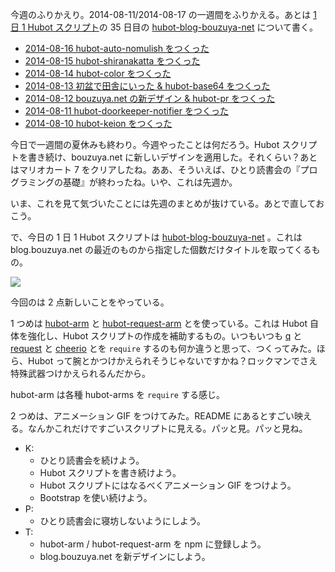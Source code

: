 今週のふりかえり。2014-08-11/2014-08-17 の一週間をふりかえる。あとは [1 日 1 Hubot スクリプト][hubot-script-per-day]の 35 日目の [hubot-blog-bouzuya-net][gh:bouzuya/hubot-blog-bouzuya-net] について書く。

- [2014-08-16 hubot-auto-nomulish をつくった][2014-08-16]
- [2014-08-15 hubot-shiranakatta をつくった][2014-08-15]
- [2014-08-14 hubot-color をつくった][2014-08-14]
- [2014-08-13 初盆で田舎にいった & hubot-base64 をつくった][2014-08-13]
- [2014-08-12 bouzuya.net の新デザイン & hubot-pr をつくった][2014-08-12]
- [2014-08-11 hubot-doorkeeper-notifier をつくった][2014-08-11]
- [2014-08-10 hubot-keion をつくった][2014-08-10]

今日で一週間の夏休みも終わり。今週やったことは何だろう。Hubot スクリプトを書き続け、bouzuya.net に新しいデザインを適用した。それくらい？あとはマリオカート 7 をクリアしたね。ああ、そういえば、ひとり読書会の『プログラミングの基礎』が終わったね。いや、これは先週か。

いま、これを見て気づいたことには先週のまとめが抜けている。あとで直しておこう。

で、今日の 1 日 1 Hubot スクリプトは [hubot-blog-bouzuya-net][gh:bouzuya/hubot-blog-bouzuya-net] 。これは blog.bouzuya.net の最近のものから指定した個数だけタイトルを取ってくるもの。

![](http://img.f.hatena.ne.jp/images/fotolife/b/bouzuya/20140817/20140817170105.gif)

今回のは 2 点新しいことをやっている。

1 つめは [hubot-arm][gh:bouzuya/hubot-arm] と [hubot-request-arm][gh:bouzuya/hubot-request-arm] とを使っている。これは Hubot 自体を強化し、Hubot スクリプトの作成を補助するもの。いつもいつも [q][gh:kriskowal/q] と [request][gh:mikeal/request] と [cheerio][gh:cheeriojs/cheerio] とを `require` するのも何か違うと思って、つくってみた。ほら、Hubot って腕とかつけかえられそうじゃないですかね？ロックマンでさえ特殊武器つけかえられるんだから。

hubot-arm は各種 hubot-arms を `require` する感じ。

2 つめは、アニメーション GIF をつけてみた。README にあるとすごい映える。なんかこれだけですごいスクリプトに見える。パッと見。パッと見ね。

- K:
  - ひとり読書会を続けよう。
  - Hubot スクリプトを書き続けよう。
  - Hubot スクリプトにはなるべくアニメーション GIF をつけよう。
  - Bootstrap を使い続けよう。
- P:
  - ひとり読書会に寝坊しないようにしよう。
- T:
  - hubot-arm / hubot-request-arm を npm に登録しよう。
  - blog.bouzuya.net を新デザインにしよう。

[2014-08-16]: http://blog.bouzuya.net/2014/08/16/
[2014-08-15]: http://blog.bouzuya.net/2014/08/15/
[2014-08-14]: http://blog.bouzuya.net/2014/08/14/
[2014-08-13]: http://blog.bouzuya.net/2014/08/13/
[2014-08-12]: http://blog.bouzuya.net/2014/08/12/
[2014-08-11]: http://blog.bouzuya.net/2014/08/11/
[2014-08-10]: http://blog.bouzuya.net/2014/08/10/
[gh:bouzuya/hubot-blog-bouzuya-net]: https://github.com/bouzuya/hubot-blog-bouzuya-net
[gh:bouzuya/hubot-arm]: https://github.com/bouzuya/hubot-arm
[gh:bouzuya/hubot-request-arm]: https://github.com/bouzuya/hubot-request-arm
[gh:kriskowal/q]: https://github.com/kriskowal/q
[gh:mikeal/request]: https://github.com/mikeal/request
[gh:cheeriojs/cheerio]: https://github.com/cheeriojs/cheerio
[hubot-script-per-day]: http://blog.bouzuya.net/posts?tags=hubot-script-per-day
